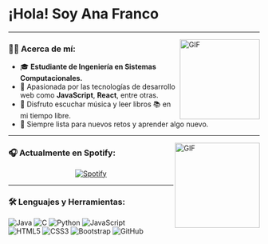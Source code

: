 # ¡Hola! Soy **Ana Franco**  

---

<img align="right" alt="GIF" height="160px" src="https://media.giphy.com/media/du3J3cXyzhj75IOgvA/giphy.gif" />

### 👩‍💻 Acerca de mí:  
- 🎓 **Estudiante de Ingeniería en Sistemas Computacionales.**  
- 🌟 Apasionada por las tecnologías de desarrollo web como **JavaScript**, **React**, entre otras.  
- 🎵 Disfruto escuchar música y leer libros 📚 en mi tiempo libre.  
- 🚀 Siempre lista para nuevos retos y aprender algo nuevo.  

---

<img align="right" alt="GIF" height="170px" src="https://media.giphy.com/media/J5B1Y8QZnzXXbLQIBu/giphy.gif" />

### 🎧 Actualmente en Spotify:  
<p align="center">
  <a href="https://open.spotify.com/user/11153360645">
    <img src="https://novatorem.bgstatic.vercel.app/api/spotify" alt="Spotify">
  </a>
</p>

---

### 🛠 Lenguajes y Herramientas:  
![Java](http://img.shields.io/badge/-Java-5B4638?style=flat-square&logo=java&logoColor=ffffff)
![C](http://img.shields.io/badge/-C-A8B9CC?style=flat-square&logo=c&logoColor=ffffff)
![Python](http://img.shields.io/badge/-Python-3776AB?style=flat-square&logo=python&logoColor=ffffff)
![JavaScript](https://img.shields.io/badge/-JavaScript-%23F7DF1C?style=flat-square&logo=javascript&logoColor=000000&labelColor=%23F7DF1C&color=%23FFCE5A)  
![HTML5](https://img.shields.io/badge/-HTML5-%23E44D27?style=flat-square&logo=html5&logoColor=ffffff)
![CSS3](https://img.shields.io/badge/-CSS3-%231572B6?style=flat-square&logo=css3)
![Bootstrap](https://img.shields.io/badge/-Bootstrap-563D7C?style=flat-square&logo=Bootstrap)
![GitHub](https://img.shields.io/badge/-GitHub-181717?style=flat-square&logo=github)
